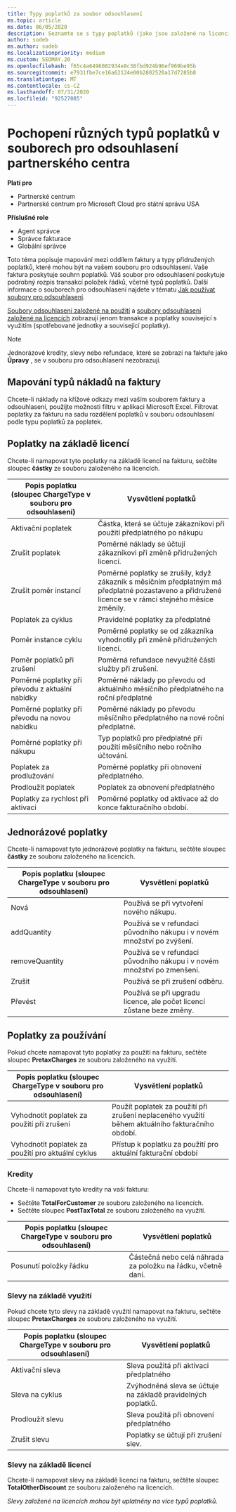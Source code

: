 ```yaml
---
title: Typy poplatků za soubor odsouhlasení
ms.topic: article
ms.date: 06/05/2020
description: Seznamte se s typy poplatků (jako jsou založené na licencích a na základě využití a jednorázové), kredity a slevy v souborech pro odsouhlasení partnerského centra.
author: sodeb
ms.author: sodeb
ms.localizationpriority: medium
ms.custom: SEOMAY.20
ms.openlocfilehash: f65c4a6496082934e8c38fbd924b96ef969be95b
ms.sourcegitcommit: e7931fbe7ce16a62124e00b2802520a17d7285b8
ms.translationtype: MT
ms.contentlocale: cs-CZ
ms.lasthandoff: 07/31/2020
ms.locfileid: "92527085"
---
```

# <a name="understand-the-different-charge-types-in-partner-center-reconciliation-files"></a>Pochopení různých typů poplatků v souborech pro odsouhlasení partnerského centra

**Platí pro**

- Partnerské centrum
- Partnerské centrum pro Microsoft Cloud pro státní správu USA

**Příslušné role**

- Agent správce
- Správce fakturace
- Globální správce

Toto téma popisuje mapování mezi oddílem faktury a typy přidružených poplatků, které mohou být na vašem souboru pro odsouhlasení. Vaše faktura poskytuje souhrn poplatků. Váš soubor pro odsouhlasení poskytuje podrobný rozpis transakcí položek řádků, včetně typů poplatků. Další informace o souborech pro odsouhlasení najdete v tématu [Jak používat soubory pro odsouhlasení](use-the-reconciliation-files.md).

[Soubory odsouhlasení založené na použití](usage-based-recon-files.md) a [soubory odsouhlasení založené na licencích](license-based-recon-files.md) zobrazují jenom transakce a poplatky související s využitím (spotřebované jednotky a související poplatky).

> [!NOTE]
> Jednorázové kredity, slevy nebo refundace, které se zobrazí na faktuře jako **Úpravy** , se v souboru pro odsouhlasení nezobrazují.

## <a name="map-charge-types-to-invoice-charges"></a>Mapování typů nákladů na faktury

Chcete-li náklady na křížové odkazy mezi vaším souborem faktury a odsouhlasení, použijte možnosti filtru v aplikaci Microsoft Excel. Filtrovat poplatky za fakturu na sadu rozdělení poplatků v souboru odsouhlasení podle typu poplatků za poplatek.

## <a name="license-based-charges"></a>Poplatky na základě licencí

Chcete-li namapovat tyto poplatky na základě licencí na fakturu, sečtěte sloupec **částky** ze souboru založeného na licencích.

| Popis poplatku (sloupec ChargeType v souboru pro odsouhlasení) | Vysvětlení poplatků |
| ------------------------------------------------------------- | ------------------ |
| Aktivační poplatek | Částka, která se účtuje zákazníkovi při použití předplatného po nákupu |
| Zrušit poplatek | Poměrné náklady se účtují zákazníkovi při změně přidružených licencí. |
| Zrušit poměr instancí | Poměrné poplatky se zrušily, když zákazník s měsíčním předplatným má předplatné pozastaveno a přidružené licence se v rámci stejného měsíce změnily. |
| Poplatek za cyklus | Pravidelné poplatky za předplatné |
| Poměr instance cyklu | Poměrné poplatky se od zákazníka vyhodnotily při změně přidružených licencí. |
| Poměr poplatků při zrušení | Poměrná refundace nevyužité části služby při zrušení. |
| Poměrné poplatky při převodu z aktuální nabídky | Poměrné náklady po převodu od aktuálního měsíčního předplatného na roční předplatné |
| Poměrné poplatky při převodu na novou nabídku | Poměrné náklady po převodu měsíčního předplatného na nové roční předplatné. |
| Poměrné poplatky při nákupu | Typ poplatků pro předplatné při použití měsíčního nebo ročního účtování. |
| Poplatek za prodlužování | Poměrné poplatky při obnovení předplatného. |
| Prodloužit poplatek | Poplatek za obnovení předplatného |
| Poplatky za rychlost při aktivaci | Poměrné poplatky od aktivace až do konce fakturačního období. |

## <a name="one-time-charges"></a>Jednorázové poplatky

Chcete-li namapovat tyto jednorázové poplatky na fakturu, sečtěte sloupec **částky** ze souboru založeného na licencích.

| Popis poplatku (sloupec ChargeType v souboru pro odsouhlasení) | Vysvětlení poplatků |
| ------------------------------------------------------------- | ------------------ |
| Nová | Používá se při vytvoření nového nákupu. |
| addQuantity | Používá se v refundaci původního nákupu i v novém množství po zvýšení. |
| removeQuantity | Používá se v refundaci původního nákupu i v novém množství po zmenšení. |
| Zrušit | Používá se při zrušení odběru. |
| Převést | Používá se při upgradu licence, ale počet licencí zůstane beze změny. |

## <a name="usage-charges"></a>Poplatky za používání

Pokud chcete namapovat tyto poplatky za použití na fakturu, sečtěte sloupec **PretaxCharges** ze souboru založeného na využití.

| Popis poplatku (sloupec ChargeType v souboru pro odsouhlasení) | Vysvětlení poplatků |
| ------------------------------------------------------------- | ------------------ |
| Vyhodnotit poplatek za použití při zrušení | Použít poplatek za použití při zrušení neplaceného využití během aktuálního fakturačního období. |
| Vyhodnotit poplatek za použití pro aktuální cyklus | Přístup k poplatku za použití pro aktuální fakturační období |

### <a name="credits"></a>Kredity

Chcete-li namapovat tyto kredity na vaši fakturu:

- Sečtěte **TotalForCustomer** ze souboru založeného na licencích.
- Sečtěte sloupec **PostTaxTotal** ze souboru založeného na využití.

| Popis poplatku (sloupec ChargeType v souboru pro odsouhlasení) | Vysvětlení poplatků |
| ------------------------------------------------------------- | ------------------ |
| Posunutí položky řádku | Částečná nebo celá náhrada za položku na řádku, včetně daní. |

### <a name="usage-based-discounts"></a>Slevy na základě využití

Pokud chcete tyto slevy na základě využití namapovat na fakturu, sečtěte sloupec **PretaxCharges** ze souboru založeného na využití.

| Popis poplatku (sloupec ChargeType v souboru pro odsouhlasení) | Vysvětlení poplatků |
| ------------------------------------------------------------- | ------------------ |
| Aktivační sleva | Sleva použitá při aktivaci předplatného |
| Sleva na cyklus | Zvýhodněná sleva se účtuje na základě pravidelných poplatků. |
| Prodloužit slevu | Sleva použitá při obnovení předplatného |
| Zrušit slevu | Poplatky se účtují při zrušení slev. |

### <a name="license-based-discounts"></a>Slevy na základě licencí

Chcete-li namapovat slevy na základě licencí na fakturu, sečtěte sloupec **TotalOtherDiscount** ze souboru založeného na licencích.

*Slevy založené na licencích mohou být uplatněny na více typů poplatků.*
